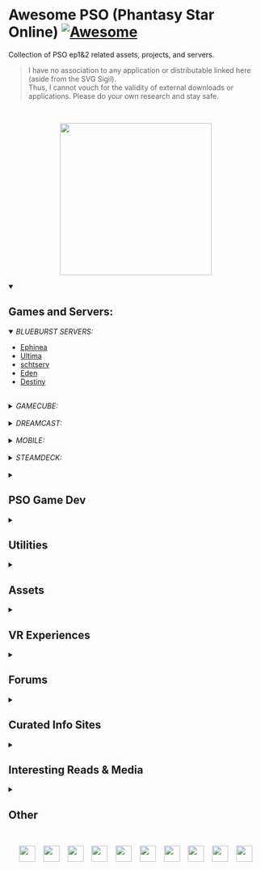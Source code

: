 # Awesome PSO (Phantasy Star Online) [![Awesome](https://cdn.jsdelivr.net/gh/sindresorhus/awesome@d7305f38d29fed78fa85652e3a63e154dd8e8829/media/badge.svg)](https://github.com/sindresorhus/awesome)
Collection of PSO ep1&2 related assets, projects, and servers.

> I have no association to any application or distributable linked here (aside from the SVG Sigil). <br/>
> Thus, I cannot vouch for the validity of external downloads or applications.
> Please do your own research and stay safe.

<br/>

<p align="center">
  <a href="https://tcardlab.github.io/pso-title-screen/sigil">
    <img src="https://user-images.githubusercontent.com/35203441/230694323-1a1703ea-65f9-4ea1-931a-8ab8497170fe.svg" height="300" />
  </a>
</p>


<details open>
<summary><h2> Games and Servers: </h2></summary>

<details open>
<summary><i> BLUEBURST SERVERS: </i></summary>

- [Ephinea](https://ephinea.pioneer2.net/)
- [Ultima](https://www.phantasystaronline.net/)
- [schtserv](https://psobb.schtserv.com/startguide/)
- [Eden](http://edenserv.net/download)
- [Destiny](https://playpso.net/)

</details>

<br/>

<details>
<summary><i> GAMECUBE: </i></summary>

May need a [GameCube Emulator](https://dolphin-emu.org/)
	
- [ISO - Internet Archive](https://archive.org/download/efgamecubeusa/Game%20Cube%20USA/#:~:text=Phantasy%20Star%20Online%20Episode%20I%20%26%20II)
- [Schtserv Network - PSO GC Connection guide](http://www.schtserv.com/forums/app.php/pso-gc-connection-guide)

Dolphin Status:
 - [PSO I & II](https://wiki.dolphin-emu.org/index.php?title=Phantasy_Star_Online_Episode_I_%26_II)
   - [Forum Support Thread](https://forums.dolphin-emu.org/Thread-gc-phantasy-star-online-episode-i-ii?highlight=Phantasy+Star+Online)
 - [PSO I & II Plus](https://wiki.dolphin-emu.org/index.php?title=Phantasy_Star_Online_Episode_I_%26_II_Plus)
   - [Forum Support Thread](https://forums.dolphin-emu.org/Thread-gc-phantasy-star-online-episode-i-ii-plus?highlight=Phantasy+Star+Online)
</details>

<br/>

<details>
<summary><i> DREAMCAST: </i></summary>

May need a [DreamCast Emulator](https://redream.io/)

- [GDI - Internet Archive](https://archive.org/download/ef_SEGA_GDI_USA/Dreamcast%20GDI%20USA/#:~:text=Phantasy%20Star%20Online)
- [Phantasy Star Online : Dreamcast Live](https://dreamcastlive.net/phantasy-star-online/)
- [Sylverant](https://sylverant.net/)
- [schtserv](http://www.schtserv.com/forums/app.php/downloads#:~:text=PSO%20Dreamcast%20V1%20and%20V2)

</details>

<br/>

<details>
<summary><i> MOBILE: </i></summary>
	
<!--
reicast is dead
  https://github.com/skmp/reicast-emulator

  [(1) With the new Reicast-FH updates on Android, you can play the DC version online on the go. : PSO (reddit.com)](https://www.reddit.com/r/PSO/comments/9kq3vk/with_the_new_reicastfh_updates_on_android_you_can/)

  https://emulationking.com/reicast/

  [(183) Phantasy Star Online v1 | NVIDIA SHIELD Android TV (2015) | Reicast Emulator [1080p] | Dreamcast - YouTube](https://www.youtube.com/watch?v=B8O5sHGkahk)
-->
	
I have not seen anyone run PSO on their phone recently, but should be possible in theory.

Dolphin can run on Android:
	
  - [Video](https://www.youtube.com/watch?v=E61i0pVlZjo)
  - [Google Play Store](https://play.google.com/store/apps/details?id=org.dolphinemu.dolphinemu)
  - [Dolphin Download Page](https://dolphin-emu.org/download/)
  - See GameCube section to get ISO if necessary
	
Redream can run on Android:
	
  - [Video](https://www.youtube.com/watch?v=2_Sf_WXpoO0)
  - [Google Play Store](https://play.google.com/store/apps/details?id=io.recompiled.redream)
  - [Redream Download Page](https://redream.io/download)
  - See DreamCast section to get GDI if necessary

RetroArch can run on Android and supports both emulators mentioned above:
	
  - [Video](https://www.youtube.com/watch?v=9JYn-Dpcdk4)
  - [Google Play Store](https://play.google.com/store/apps/details?id=com.retroarch)
  - [RetroArch Home](https://www.retroarch.com/index.php)

</details>
	
<br/>

<details>
<summary><i> STEAMDECK: </i></summary>

Ephinea Guides:
  - https://www.reddit.com/r/SteamDeck/comments/w9q6ub/installing_and_running_pso_bb_ephinea/
  - https://docs.google.com/document/d/1I4AibIhq5M85wByePQ3wg8bK5s6DsOl9KQRjRkW-Oas/edit

</details>

<br/>
</details>

<details>
<summary><h2> PSO Game Dev </h2></summary>

<table>
  <tr>
    <th colspan="5">  <h3> Remakes & Remasters </h3>  </th>
  </tr>
  
  <tr>
    <th>Project Name</th>
    <th>Year of Origin <br/> (approx.)</th>
    <th>Status</th>
    <th>Showcase</th>
    <th>Resources</th>
  </tr>
  <tr>
    <td>PSO Remake <br/> (by <a href="https://github.com/HelloKitty">Glader</a>)</td>
    <td>2014</td>
    <td>Superseded by PSOBB2 in 2020</td>
    <td>
      <a href="https://www.youtube.com/watch?v=iV6skAtkGrQ">PSO Unity Remake: Forest</a>
    </td>
    <td>
      <a href="https://github.com/HelloKitty/GladNet3">GladNet</a>,
      <a href="https://github.com/BoomaNation">BoomaNation</a>
    </td>
  </tr>
  <tr>
    <td>Benjamin Collins <br/> Version</td>
    <td>2015</td>
    <td>Dropped in 2019?</td>
    <td>
      <a href="https://www.youtube.com/@BenjaminWeeb">Showcase</a>
    </td>
    <td> <a href="https://gitlab.com/dashgl">Kion/DashGL Utilities</a> </td>
  </tr>
  <tr>
    <td>Pocket PSO</td>
    <td>2017</td>
    <td>Dropped in 2017</td>
    <td>
      <a href="https://www.youtube.com/watch?v=NnfOs6UnclE">Pocket PSO PC/Mobile Test</a>
    </td>
    <td></td>
  </tr>
  <tr>
    <td>PSO Clone <br/> (by Landon Ritchie)</td>
    <td>2017</td>
    <td>Superseded by Reverie Star in ~2018</td>
    <td>
      <a href="https://www.youtube.com/watch?v=pED93N-Whz0">PSO Clone</a>
    </td>
    <td></td>
  </tr>
  <tr>
    <td>Andreas Scholl <br/> Version</td>
    <td>pre-2019</td>
    <td>Active - Low Priority</td>
    <td>
      <a href="https://www.youtube.com/watch?v=hqlFFS15Dg8">showcase</a>
    </td>
    <td>
      <a href="https://gitlab.com/dashgl/unity"> DashUnityProject </a>
    </td>
  </tr>
  <tr>
    <td><a href="http://psobb2.com">PSOBB2</a> <br/> (<a href="https://github.com/HelloKitty">Glader</a>, et al.)</td>
    <td>2020</td>
    <td>Indefinite Hiatus</td>
    <td>
      <a href="https://www.youtube.com/watch?v=uMmck7fNjlU">announcement video 1</a>, <br/>
      <a href="https://www.youtube.com/watch?v=ofAeXOMws1c">announcement video 2</a>
    </td>
    <td>
      <a href="https://github.com/HelloKitty/PSOBB2.Client">Client</a>, <br/>
      <a href="https://github.com/hellokitty/booma.proxy">Proxy</a>, <br/>
      <a href="https://github.com/hellokitty/booma.server">Server</a>, <br/>
      <a href="https://github.com/HelloKitty/PSOBB2.Content">Content</a>
    </td>
  </tr>
   <tr>
    <td>VRChat PSO</td>
    <td>pre-2019</td>
    <td>Unknown</td>
    <td>
      <a href="https://www.youtube.com/watch?v=h0kkl6Ja2ZE">Phantasy Star Online in VR!?</a>
    </td>
    <td></td>
  </tr>
  <tr>
    <td>Team Shonochan <br/> Version</td>
    <td>2021</td>
    <td>Active</td>
    <td>
      <a href="https://www.youtube.com/watch?v=QLdARRzJaTo">Phantasy star and dothack dev</a>
    </td>
    <td></td>
  </tr>
  <tr>
    <td> PSOQuest-VR <br/> by <a href="https://github.com/foxeh89">Foxeh</a> </td>
    <td>2022</td>
    <td>Unknown</td>
    <td>
      <a href="https://cdn.discordapp.com/attachments/1020720102288670781/1030287153785229312/com.Foxeh.VRFramework2-20221013-201033.mp4">Weapons Demo</a>,
      <a href="https://cdn.discordapp.com/attachments/1020720102288670781/1022373404239724544/PSOQuestTest1.mp4">Forest Demo</a>
    </td>
    <td></td>
  </tr>
  
<!--
  <tr>
    <td>name</td>
    <td>year</td>
    <td>status</td>
    <td>vid</td>
    <td>resources</td>
  </tr>
  <a href=""></a>

</table>
<table>
-->
   <tr>
    <th colspan="5">  <h3> Spin-Offs </h3>  </th>
  </tr>
  <tr>
    <th>Project Name</th>
    <th>Year of Origin <br/> (approx.)</th>
    <th>Status</th>
    <th>Showcase</th>
    <th>Resources</th>
  </tr>
  <tr>
    <td>Reverie Star <br/> (by Zorlock Studios)</td>
    <td>2018</td>
    <td>Dropped in 2020</td>
    <td>
      <a href="https://www.youtube.com/watch?v=TNfn-6KJ1GY">Reverie Star - New City Area</a>, <br/>
      <a href="https://www.youtube.com/watch?v=Pc5hum_wnxE">Reverie Star Progress Update</a>
    </td>
    <td></td>
  </tr>
  <tr>
    <td>GladMMO <br/> (Superset of PSOBB2)</td>
    <td>pre-2019</td>
    <td>Stale since 2020</td>
    <td>
      <a href="https://www.youtube.com/watch?v=F9x97CSsFso">2019 Unification Announcement</a>
    </td>
    <td>
      <a href="https://github.com/gladmmo">GladMMO Github</a>
    </td>
  </tr>
	
  <tr>
    <td>Project STAR <br/> by <a href="https://twitter.com/AexcessT">aeXcess Team</a> </td>
    <td>2019</td>
    <td>Stale since 2020</td>
    <td>
      <a href="https://www.reddit.com/r/Unity3D/comments/ex5oew/action_packed_combat_in_procedurally_generated/">City Combat Demo</a>
    </td>
    <td>
    </td>
  </tr>
  <tr>
    <td>
      <a href="https://www.playprojectpioneer.com/">Project Pioneer</a> <br/>
      (by <a href="https://photondropstudio.com/">Photon Drop Studio</a>)
    </td>
    <td>2021</td>
    <td>Active - seeking funding</td>
    <td>
      <a href="https://www.youtube.com/shorts/Dr8058UtITg">Metro-City showcase</a>
    </td>
    <td></td>
  </tr>
</table>
</details>

<details>
<summary><h2> Utilities </h2></summary>
<br/>
<details>
  <summary><i>SERVERS, EMULATORS, & DEV-SUITES:</i></summary>

  - DashGL Dev Suite
    - [Snippets - Ikaruga](https://gitlab.com/dashgl/ikaruga/-/snippets)
    - [DashGL Model Format](https://gitlab.com/dashgl/format)
    - [DashUnityProject](https://gitlab.com/dashgl/unity)
    - [Asset Lib & Exporter](https://gitlab.com/dashgl/psov2)
  - Solybum Dev Suite
    - [Tethealla](https://github.com/Solybum/Tethealla) – PSO Server
    - [PSO-Tools](https://github.com/Solybum/PSO-Tools) – PSO Utils
    - [Utilities](https://github.com/Solybum/Utilities) – General Utils
  - Glader Dev Suite
    - [Booma](https://github.com/BoomaNation) : ([Library](https://github.com/BoomaNation/Booma.Library) | [Proxy](https://github.com/HelloKitty/Booma.Proxy) | [Client](https://github.com/HelloKitty/PSOBB2.Client) | [Server](https://github.com/HelloKitty/Booma.Server)) – PSO:BB Emulation Suite
    - PSO:BB2 : ([Library](https://github.com/kanon411/PSOBB2.Library) | [Content](https://github.com/HelloKitty/PSOBB2.Content) | [Client](https://github.com/HelloKitty/PSOBB2.Client) | [Server](https://github.com/gladmmo)) – PSO:BB Remake in Unity
  - PSO Kotlin
    - [phantasmal-world](https://github.com/DaanVandenBosch/phantasmal-world) – PSO Dev-Suite (web app, utils, and WIP  server)
  - PSO Rust
    - [idolapsoserv](https://github.com/BygoneWorlds/idolapsoserv) – PSO Server
    - [Telepipe](https://github.com/BygoneWorlds/telepipe) – PSO on Dolphin Emulator 
	
  <br/>
	
Private Servers:

- [NewServe](https://github.com/fuzziqersoftware/newserv) – PSO server/proxy

</details>
  
<br>
  
<details>
  <summary><i>STATS:</i></summary> 

  - [drop chart](https://github.com/SethClydesdale/psobb-drop-charts) – PSO:BB plugin for drop chart
  - [Map Simulator](https://github.com/aldelaro5/PSOMapRNGSimulation) – PSO:GC Map RGN simulation
</details>

<br/>
	
<details>
  <summary><i> ITEM DB: </i></summary>

  - [PSO-World Items DB](https://www.pso-world.com/items.php)
  - [PSO-World Mags](https://www.pso-world.com/sections.php?section=Mags&op=viewtopsection)
  - [MAG database](https://github.com/SethClydesdale/psobb-mag-database) – PSO:BB plugin
</details>

<br/>

<details>
  <summary><i> SECTION-ID CALCULATOR: </i></summary>

  - Code
    - [gamefaqs calc in various langs](https://gamefaqs.gamespot.com/dreamcast/198288-phantasy-star-online/faqs/12520) [Ruby, Py, C#, PHP, JS, C++, C]
    - [eleriaqueen/pso-simple-section-id-calculator](https://github.com/eleriaqueen/pso-simple-section-id-calculator) [ JS ]
    - [PSOCalc](https://github.com/gar-mil/psocalc) – PSO:BB section ID calc [ JS ]
    - [ID_generator](https://github.com/DiggsAsura/PSO_Section_ID_generator) – PSO:GC section ID calc [ Rust ]
    - [secid-calc](https://github.com/TimBeard/secid-calculator) – PSO section ID calc [ Vue.js ]
  - App
    - [PSO-World Calc](http://www.pso-world.com/secid_BB.php)
    - [Solybum Calc](https://www.phantasystaronline.net/forum/index.php?/tool-box/calculators/section-id/)
    - [Eleriaqueen Calc](https://eleriaqueen.github.io/pso-simple-section-id-calculator/)
  - Reference
    - [Pioneer2 Ref](https://wiki.pioneer2.net/w/Section_IDs)
    - [PSO Fandom Ref](https://pso.fandom.com/wiki/Section_ID)
    - [PhantasyStar Fandom Ref](https://phantasystar.fandom.com/wiki/Section_ID)
    - [PSO-World Articles](https://www.pso-world.com/sections.php?op=listarticles&secid=19)
</details>

<br/>

<details>
  <summary><i> MAG CALCULATOR: </i></summary>

  - [MAG Calc](https://github.com/Jimaine/PsoMagCalculator) – PSO mag calculator
  - [MAG AI](https://github.com/Lemonilla/MagAi) – Generate Mag Feeding plan
  - [MAG Feeder](https://github.com/ariajanke/mag-feeder) – Mag Feeder Tool for PSOBB
</details>

<br/>
</details>

<details>
<summary><h2> Assets </h2></summary>

<br/>
	
<details>
  <summary><i> UI: </i></summary>

  - [pso-highres-ui](https://github.com/eleriaqueen/pso-highres-ui) – highres ui for Dolphin emulator et al.
  - [highres-dreamcast-ui](https://github.com/eleriaqueen/pso-highres-dreamcube-ui) – highres Dreamcast ui for Dolphin emulator et al.
  - [Custom-HUD](https://github.com/izumidaye/psobb-custom-HUD) – PSO:BB custom hud plugin
  - [PSO Title Screen](https://github.com/tcardlab/pso-title-screen) - JS, HTML, CSS
  - [@HelloKitty's PSOBB2 UI](https://github.com/HelloKitty/Booma.PSOBB.Client/tree/master/Assets/Content/UI)
  <!--https://discord.com/channels/539764674879815682/544043325544595457/577912812479971358-->
</details>

<br/>  
	
<details>
  <summary><i> FONTS: </i></summary>

  - [Archived psobb.com Font Source](http://archives.dcemulation.org/www.psobb.com/www.psobb.com/downloads/fontpack.html)
  - [Fringes of Algo](http://www.psalgo.com/boards/phantasy-star-online-fonts-vd244.html)  (I used PSO font from here)
  - [font2s/pso_test_regular](https://font2s.com/fonts/63345/pso_test_regular.html#.YysVlexKjOR)
    - [freefontsdownload/free-pso-test-regular-font](https://freefontsdownload.net/free-pso-test-regular-font-125365.htm)  (prob same as prior)
    - [wfonts/pso-test](https://www.wfonts.com/font/pso-test)  (prob same as prior)
  - [eleriaqueen/stylised-pso-font](https://www.pioneer2.net/community/threads/i-made-stylised-pso-fonts.13269/)  (links are broken, but I'd like a copy if anyone has them)
  - [eleriaqueen/pso-highres-hud-font](https://github.com/eleriaqueen/pso-highres-hud-font) (For in game use)
  - [fontstruct/phantasy_star_online](https://fontstruct.com/fontstructions/show/253199/phantasy_star_online)  (includes punctuation)
  - [fontstruct/phantasy_star_online_cyr_ver_1](https://fontstruct.com/fontstructions/show/253531/phantasy_star_online_cyr_ver_1)  (includes punctuation)
</details>

<br/>
	
<details>
  <summary><i> MODELS: </i></summary>

  <br/>

  - [Josh Markham (World Art Lead at Bungie) - Phantasy Star Environment](https://joshmarkham.artstation.com/projects/18OE8X) (never made public...)
  - [PSO Remake: Art - Forest | Trello](https://trello.com/b/bzv18Wy3/art-forest)
    - Click on cards, Asset files in popup
    - [Showcase](https://psoremake.wordpress.com/2016/07/24/pso-remake-forest-monster-edition/comment-page-1/#comment-1)
	
  <br/>

  Viewers and Exporters:
  - [phantasmal viewer](https://www.phantasmal.world/#/viewer/)
  - [DashGL Ninja Viewer/Exporter](https://dashgl.gitlab.io/psov2/)
    - [Code](https://gitlab.com/dashgl/psov2)
    - [Spec Sheet](https://github.com/tcardlab/awesome-pso/releases/download/Model-Spec/Phantasy_Star_Document.pdf)
</details>

<br/>
	
<details>
  <summary><i> QUESTS: </i></summary>
	
  - [GCI Quest files](https://github.com/b0n3zx/PSOquest)
  - [VMI quest files](https://www.pso-world.com/download.php?cat=Download+Quests)
</details>

<br/>
	
<details>
  <summary><i> MUSIC: </i></summary>
	
  - [PSO PC Music Pack Torrent](https://psopalace.sylverant.net/downloads/PSO_PC_Music_Pack.torrent)
  - [@HelloKitty's PSOBB2 Sound](https://github.com/HelloKitty/Booma.PSOBB.Client/tree/master/Assets/Content/Sound)
</details>
	
<br/>
	
<details>
  <summary><i> TEXTURE PACKS: </i></summary>
	
  - [Echelon's skins & modifications](https://www.pioneer2.net/community/threads/echelons-skins-modifications.4357/)
  - [AshenbubsHD](https://www.nexusmods.com/phantasystaronline/mods/3)
    - [image samples](https://www.pioneer2.net/community/threads/ashenbubs-hd-textures-for-psobb-are-incredible.23091/)
  - [Re-Texturing Pioneer II](https://www.pioneer2.net/community/threads/re-texturing-pioneer-ii-21-36-complete.24359/)
	
  Souces to Searh:

  - [pioneer2: Skins and Mods](https://www.pioneer2.net/community/forums/skins-and-mods.11/) 
</details>
	
<br/>
	
<details>
  <summary><i> SHADERS: </i></summary>
	
  - ZabaZu/mcflypg/Pascal Gilcher ReShade
    - [phantasystaronline.net Announcement](https://www.phantasystaronline.net/forum/index.php?/topic/27191-reshade-for-psobb-optional-screen-space-ray-traced-global-illumination/)
    - [pioneer2 Announcement](https://www.pioneer2.net/community/threads/reshade-for-psobb-optional-screen-space-ray-traced-global-illumination.16144/)
  - [Luminati-nerd-stuff/PSO-RayTracing](https://github.com/Luminati-nerd-stuff/PSO-RayTracing)
</details>

<br/>

<details>
  <summary><i> MOD PACKS: </i></summary>
	
  - [Sundark's Mod Pack](https://www.phantasystaronline.net/forum/index.php?/topic/36164-sundarks-psobb-vanilla-pack/)
  - [Smokey's  Mod Pack](https://www.pioneer2.net/community/threads/smokeys-ultimate-psobb-mod-collection.10102/)
</details>

<br/>

</details>

<details>
<summary><h2> VR Experiences </h2></summary>

<table>
  <tr>
    <th colspan="5">  <h3> Remakes & Remasters </h3>  </th>
  </tr>
  
  <tr>
    <th>World</th>
    <th>Creator</th>
    <th>Year Created</th>
    <!-- <th>Status</th> -->
  </tr>
  
  <tr>
    <td>
      <a href="https://en.vrcw.net/world/detail/wrld_f091e3af-c1a3-47e4-aa5a-b60692aaeded"> Falz Memoria </a>
    </td>
    <td>
      <a href="https://en.vrcw.net/world/author/detail/Casuallynoted"> Casuallynoted </a>
    </td>
    <td>2017</td>
  </tr>
  
  
  <tr>
    <td>
      <a href="https://en.vrcw.net/world/detail/wrld_d26bf583-c0ff-4675-acbe-41e8d29b0fa0"> Falz Memoria HD </a>
    </td>
    <td>
      <a href="https://en.vrcw.net/world/author/detail/Flashfire"> Flashfire </a>
    </td>
    <td>2019</td>
  </tr>
  <tr>
    <td>
      <a href="https://en.vrcw.net/world/detail/wrld_1d3d75f7-5a6c-4159-b833-eade2ced7377"> PSO Forest Remake V1 </a>
    </td>
    <td>
      <a href="https://en.vrcw.net/world/author/detail/Flashfire"> Flashfire </a>
    </td>
    <td>2019</td>
  </tr>
  <tr>
    <td>
      <a href="https://en.vrcw.net/world/detail/wrld_aa14fc08-6d47-4162-a47c-47095ae54fb7"> PSO Pioneer 2 </a>
    </td>
    <td>
      <a href="https://en.vrcw.net/world/author/detail/Flashfire"> Flashfire </a>
    </td>
    <td>2019</td>
  </tr>
  
  
  <tr>
    <td>
      <a href="https://en.vrcw.net/world/detail/wrld_e44821d9-e0f8-4ec7-b76d-b7e4d46e3784"> PSO_Forest </a>
    </td>
    <td>
      <a href="https://en.vrcw.net/world/author/detail/Lord%20Ardent"> Lord Ardent </a>
    </td>
    <td>2019</td>
  </tr>
  
  
  <tr>
    <td>
      <a href="https://en.vrcw.net/world/detail/wrld_9451aaca-f773-4a81-b55c-54e39f14568c"> Mines 1 - Phantasy Star Online </a>
    </td>
    <td>
      <a href="https://en.vrcw.net/world/author/detail/Silent"> Silent </a>
    </td>
    <td>2019</td>
  </tr>
  
  
  <tr>
    <td>
      <a href="https://en.vrcw.net/world/detail/wrld_fc06273d-b3eb-499a-b4db-3a31a3b2d02a"> Project Rogol ［Open-Beta］ </a>
    </td>
    <td>
      <a href="https://en.vrcw.net/world/author/detail/Dosker"> Dosker </a>
    </td>
    <td>2022</td>
  </tr>
  
</table>

</details>

<details>
<summary><h2> Forums </h2></summary>
	
- [PSO-World.com](https://www.pso-world.com/forums/forumdisplay.php?7-Phantasy-Star-Online)
- [Pioneer 2](https://www.pioneer2.net/community/)
- [Ultima Forum](https://www.phantasystaronline.net/forum/)
- [Schtserv Forum](https://schtserv.com/forums/index.php)
- [Eden Forum](http://forum.edenserv.net/)
- [Destiny Forum](https://playpso.net/forums/)
</details>


<details>
<summary><h2> Curated Info Sites </h2></summary>

- [PSO-World](https://www.pso-world.com/links-pso.php)
- [PSO Palace](https://psopalace.sylverant.net/frameset.html)
- [Wikipedia](https://en.wikipedia.org/wiki/Phantasy_Star_Online)
- Fandom
  - [PSO - Fandom](https://pso.fandom.com/wiki/Phantasy_Star_Online_Wiki)
  - [Phantasy Star - Fandom](https://phantasystar.fandom.com/wiki/Phantasy_Star_Online_(Series))
  - [Characters](https://phantasystar.fandom.com/wiki/Category:Phantasy_Star_Online_Characters)
</details>


<details>
<summary><h2> Interesting Reads & Media </h2></summary>

- [PSO will never die: how the nicest fans in gaming keep a 16-year-old MMO alive - PC Gamer](https://www.pcgamer.com/phantasy-star-online-will-never-die-how-the-nicest-fans-in-gaming-keep-a-16-year-old-mmo-alive/)
- [PSO’s original director from Sonic Team talks Diablo influences, cut features, and Christmas Nights - Polygon](https://www.polygon.com/interviews/2020/8/2/21348946/phantasy-star-online-director-diablo-cut-features-christmas-nights)
- [PSO devs on the story, the graphics, and the angry fans that used to call Sega - Polygon](https://www.polygon.com/interviews/2020/8/16/21369887/phantasy-star-online-interview-angry-fans)
- [PSO prototype - Hidden Palace](https://hiddenpalace.org/News/Phantasy_Star_Online_prototype)
- [PSO - Unseen64](https://www.unseen64.net/2008/04/11/pso-concept-beta/)
- [PSO commercial - YouTube](https://www.youtube.com/watch?v=rw6hosekixk)
- [PSO DreamCast- gamefaqs](https://gamefaqs.gamespot.com/dreamcast/198288-phantasy-star-online/faqs)
- [PSO GameCube - gamefaqs](https://gamefaqs.gamespot.com/gamecube/516243-phantasy-star-online-episode-i-and-ii/faqs)
- [PSO EpI&II Versus Strategy Guide - Internet Archive](https://archive.org/details/phantasystaronlineepisodeiiiversusstrategyguide/mode/2up)
- [Book Of Hunters - Internet Archive](https://archive.org/details/phantasy-star-onlinethe-book-of-hunters/Phant%203/Phantasy_Star_Online_Book_of_Hunters_000a_outer_cover_w_band_Archive_Scans.png)
  - [Alt-Source](https://playpso.net/forums/topic/568-phantasy-star-online-book-of-hunters-scan/)
  - [Sygil Translation](https://www.reddit.com/r/PSO/comments/8y4z8i/fan_translation_for_my_recent_pso_logo_project_i/)
  - [Tekkers Translation](https://www.reddit.com/r/PSO/comments/96so2e/fan_translation_in_this_episode_of_ive_been/)
  - [Newman Translation](https://www.reddit.com/r/PSO/comments/8wzjgu/fan_translation_i_was_looking_through_the_book_of/)
  - [Wolf Translation](https://www.reddit.com/r/PSO/comments/8vlgus/over_a_decade_later_and_i_seriously_never_noticed/)
  - [Many More Translations](https://yellowboze.tumblr.com/)
</details>

<details>
<summary><h2> Other </h2></summary>

- [PSO Remastered 360VR video by Theanine3D](https://theanine3d.com/post/670065455257485312/pso-ep1-lobby-music-mix-interactive-vr-video) [[mirror](https://www.youtube.com/watch?v=zG1PBwSJagk)]
- [Stable Diffusion for Remastering](https://www.pioneer2.net/community/threads/another-approach-at-remastering-textures-using-stable-diffusion.25517/)
</details>

<br/>

<!--
![sigil](https://user-images.githubusercontent.com/35203441/230693972-9527d998-dd0a-44ec-8b00-920040db3da4.svg)

![sigil](https://user-images.githubusercontent.com/35203441/230694230-171e2eb5-a177-4737-80cf-ce34495a46f8.svg)

![sigil](https://user-images.githubusercontent.com/35203441/230694323-1a1703ea-65f9-4ea1-931a-8ab8497170fe.svg)

<img src="https://user-images.githubusercontent.com/35203441/230694323-1a1703ea-65f9-4ea1-931a-8ab8497170fe.svg" height="300" />
-->

<p align="center">
  <!--What could I aadd down here? old loader icon? section ID symbols?-->
  <img src="https://wiki.pioneer2.net/images/thumb/f/ff/Viridia_icon.png/64px-Viridia_icon.png" height="32" margin="10px" />
	&nbsp;&nbsp;
  <img src="https://wiki.pioneer2.net/images/thumb/9/9c/Greenill_icon.png/64px-Greenill_icon.png" height="32" />
	&nbsp;&nbsp;
  <img src="https://wiki.pioneer2.net/images/thumb/9/9e/Skyly_icon.png/64px-Skyly_icon.png" height="32" />
	&nbsp;&nbsp;
  <img src="https://wiki.pioneer2.net/images/thumb/0/0e/Bluefull_icon.png/64px-Bluefull_icon.png" height="32" />
	&nbsp;&nbsp;
  <img src="https://wiki.pioneer2.net/images/thumb/4/49/Purplenum_icon.png/64px-Purplenum_icon.png" height="32" />
	&nbsp;&nbsp;
  <img src="https://wiki.pioneer2.net/images/thumb/f/f9/Pinkal_icon.png/64px-Pinkal_icon.png" height="32" />
	&nbsp;&nbsp;
  <img src="https://wiki.pioneer2.net/images/thumb/4/4a/Redria_icon.png/64px-Redria_icon.png" height="32" />
	&nbsp;&nbsp;
  <img src="https://wiki.pioneer2.net/images/thumb/9/96/Oran_icon.png/64px-Oran_icon.png" height="32" />
	&nbsp;&nbsp;
  <img src="https://wiki.pioneer2.net/images/thumb/8/87/Yellowboze_icon.png/64px-Yellowboze_icon.png" height="32" />
	&nbsp;&nbsp;
  <img src="https://wiki.pioneer2.net/images/thumb/c/c6/Whitill_icon.png/64px-Whitill_icon.png" height="32" />
</p>
